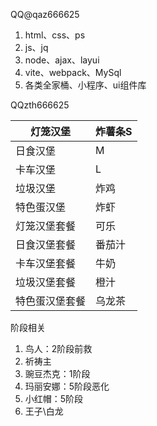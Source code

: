 QQ@qaz666625





1. html、css、ps
2. js、jq
3. node、ajax、layui
4. vite、webpack、MySql
5. 各类全家桶、小程序、ui组件库

QQzth666625





| 灯笼汉堡       | 炸薯条S |
| -------------- | ------- |
| 日食汉堡       | M       |
| 卡车汉堡       | L       |
| 垃圾汉堡       | 炸鸡    |
| 特色蛋汉堡     | 炸虾    |
| 灯笼汉堡套餐   | 可乐    |
| 日食汉堡套餐   | 番茄汁  |
| 卡车汉堡套餐   | 牛奶    |
| 垃圾汉堡套餐   | 橙汁    |
| 特色蛋汉堡套餐 | 乌龙茶  |





阶段相关

1. 鸟人：2阶段前救
2. 祈祷主
3. 豌豆杰克：1阶段
4. 玛丽安娜：5阶段恶化
5. 小红帽：5阶段
6. 王子\白龙

